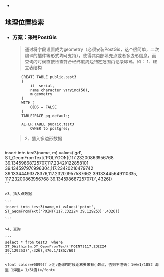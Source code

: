 *
## 地理位置检索

* ### 方案：采用PostGis
    > 通过将字段设置成为geometry（必须安装PostGis，这个很简单，二次编译的插件等形式均可支持），使得其内部填充点或者多边形信息，而查询的时候直接检查符合经纬度周边特定范围内记录即可。如：
    1、建立表结构
    
    ```
        CREATE TABLE public.test3
        (
            id  serial,
            name character varying(50),
            m geometry
        )
        WITH (
            OIDS = FALSE
        )
        TABLESPACE pg_default;

        ALTER TABLE public.test3
            OWNER to postgres;
    
    ```
    
    > 2、插入多边形数据
    
    ```
insert into test3(name, m) values('gd', ST_GeomFromText('POLYGON((117.23200863956768 39.13459868725707,117.23420122858101 39.134597976996304,117.23420216479742 39.13344493878376,117.23200957587662  39.133445649110335, 117.23200863956768 39.13459868725707))', 4326))    
    ```
    
    >3、插入点数据
    
    ```
    insert into test3(name,m) values('point', ST_GeomFromText('POINT(117.232224 39.129253)',4326))

    ```
    
    >4、查询
    
    ```
    select * from test3  where ST_DWithin(m,ST_GeomFromText('POINT(117.232224 39.129253)',4326),476.1/1852/60)
    ```
    
    <font color=#0099ff >注:查询的时候距离要带有小数点，否则不准确( 1米=1/1852 海里 1海里= 1/60度)</font>